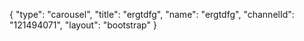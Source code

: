{
    "type": "carousel",
    "title": "ergtdfg",
    "name": "ergtdfg",
    "channelId": "121494071",
    "layout": "bootstrap"
}